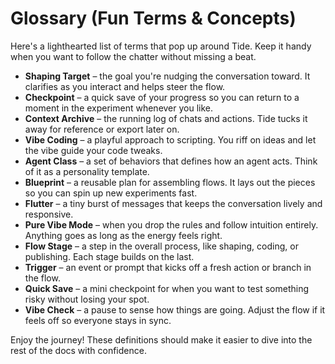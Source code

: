 # Glossary (Fun Terms & Concepts)

Here's a lighthearted list of terms that pop up around Tide. Keep it handy when you want to follow the chatter without missing a beat.

- **Shaping Target** – the goal you're nudging the conversation toward. It clarifies as you interact and helps steer the flow.
- **Checkpoint** – a quick save of your progress so you can return to a moment in the experiment whenever you like.
- **Context Archive** – the running log of chats and actions. Tide tucks it away for reference or export later on.
- **Vibe Coding** – a playful approach to scripting. You riff on ideas and let the vibe guide your code tweaks.
- **Agent Class** – a set of behaviors that defines how an agent acts. Think of it as a personality template.
- **Blueprint** – a reusable plan for assembling flows. It lays out the pieces so you can spin up new experiments fast.
- **Flutter** – a tiny burst of messages that keeps the conversation lively and responsive.
- **Pure Vibe Mode** – when you drop the rules and follow intuition entirely. Anything goes as long as the energy feels right.
- **Flow Stage** – a step in the overall process, like shaping, coding, or publishing. Each stage builds on the last.
- **Trigger** – an event or prompt that kicks off a fresh action or branch in the flow.
- **Quick Save** – a mini checkpoint for when you want to test something risky without losing your spot.
- **Vibe Check** – a pause to sense how things are going. Adjust the flow if it feels off so everyone stays in sync.

Enjoy the journey! These definitions should make it easier to dive into the rest of the docs with confidence.
